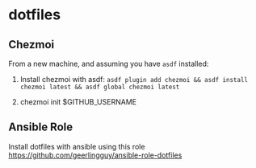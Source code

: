# dotfiles

## Chezmoi

From a new machine, and assuming you have `asdf` installed:

1. Install chezmoi with asdf:
`asdf plugin add chezmoi && asdf install chezmoi latest && asdf global chezmoi latest`

1. chezmoi init $GITHUB_USERNAME

## Ansible Role

Install dotfiles with ansible using this role <https://github.com/geerlingguy/ansible-role-dotfiles>
